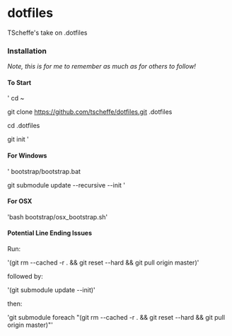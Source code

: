 dotfiles
========

TScheffe's take on .dotfiles

### Installation ###
*Note, this is for me to remember as much as for others to follow!*

#### To Start ####
'
cd ~

git clone https://github.com/tscheffe/dotfiles.git .dotfiles

cd .dotfiles

git init
'

#### For Windows ####
'
bootstrap/bootstrap.bat

git submodule update --recursive --init
'

#### For OSX ####
'bash bootstrap/osx_bootstrap.sh'

#### Potential Line Ending Issues ####
Run:

'(git rm --cached -r . && git reset --hard &&  git pull origin master)'

followed by:

'(git submodule update --init)'

then:

'git submodule foreach "(git rm --cached -r . && git reset --hard && git pull origin master)"'
